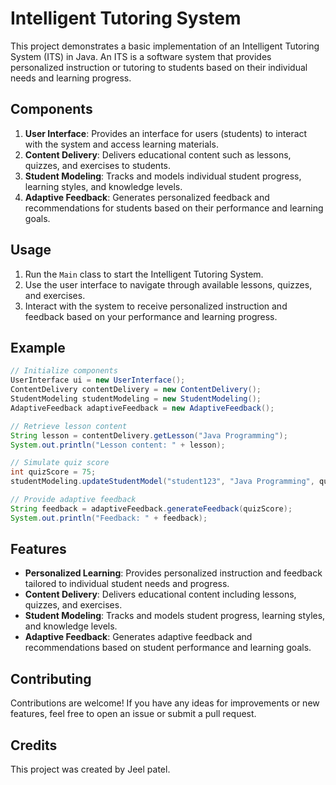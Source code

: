 # Intelligent Tutoring System

This project demonstrates a basic implementation of an Intelligent Tutoring System (ITS) in Java. An ITS is a software system that provides personalized instruction or tutoring to students based on their individual needs and learning progress.

## Components

1. **User Interface**: Provides an interface for users (students) to interact with the system and access learning materials.
2. **Content Delivery**: Delivers educational content such as lessons, quizzes, and exercises to students.
3. **Student Modeling**: Tracks and models individual student progress, learning styles, and knowledge levels.
4. **Adaptive Feedback**: Generates personalized feedback and recommendations for students based on their performance and learning goals.

## Usage

1. Run the `Main` class to start the Intelligent Tutoring System.
2. Use the user interface to navigate through available lessons, quizzes, and exercises.
3. Interact with the system to receive personalized instruction and feedback based on your performance and learning progress.

## Example

```java
// Initialize components
UserInterface ui = new UserInterface();
ContentDelivery contentDelivery = new ContentDelivery();
StudentModeling studentModeling = new StudentModeling();
AdaptiveFeedback adaptiveFeedback = new AdaptiveFeedback();

// Retrieve lesson content
String lesson = contentDelivery.getLesson("Java Programming");
System.out.println("Lesson content: " + lesson);

// Simulate quiz score
int quizScore = 75;
studentModeling.updateStudentModel("student123", "Java Programming", quizScore);

// Provide adaptive feedback
String feedback = adaptiveFeedback.generateFeedback(quizScore);
System.out.println("Feedback: " + feedback);

```

## Features

- **Personalized Learning**: Provides personalized instruction and feedback tailored to individual student needs and progress.
- **Content Delivery**: Delivers educational content including lessons, quizzes, and exercises.
- **Student Modeling**: Tracks and models student progress, learning styles, and knowledge levels.
- **Adaptive Feedback**: Generates adaptive feedback and recommendations based on student performance and learning goals.

## Contributing

Contributions are welcome! If you have any ideas for improvements or new features, feel free to open an issue or submit a pull request.

## Credits

This project was created by Jeel patel.
